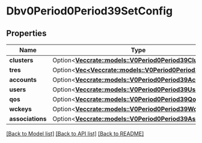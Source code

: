 # Dbv0Period0Period39SetConfig

## Properties

Name | Type | Description | Notes
------------ | ------------- | ------------- | -------------
**clusters** | Option<[**Vec<crate::models::V0Period0Period39ClusterRec>**](v0.0.39_cluster_rec.md)> |  | [optional]
**tres** | Option<[**Vec<Vec<crate::models::V0Period0Period39Tres>>**](array.md)> |  | [optional]
**accounts** | Option<[**Vec<crate::models::V0Period0Period39Account>**](v0.0.39_account.md)> |  | [optional]
**users** | Option<[**Vec<crate::models::V0Period0Period39User>**](v0.0.39_user.md)> |  | [optional]
**qos** | Option<[**Vec<crate::models::V0Period0Period39Qos>**](v0.0.39_qos.md)> |  | [optional]
**wckeys** | Option<[**Vec<crate::models::V0Period0Period39Wckey>**](v0.0.39_wckey.md)> |  | [optional]
**associations** | Option<[**Vec<crate::models::V0Period0Period39Assoc>**](v0.0.39_assoc.md)> |  | [optional]

[[Back to Model list]](../README.md#documentation-for-models) [[Back to API list]](../README.md#documentation-for-api-endpoints) [[Back to README]](../README.md)


